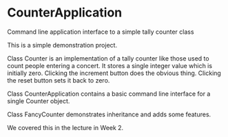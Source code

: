 # CounterApplication
Command line application interface to a simple tally counter class

This is a simple demonstration project.

Class Counter is an implementation of a tally counter like those used to count people
entering a concert. It stores a single integer value which is initially zero. Clicking
the increment button does the obvious thing. Clicking the reset button sets it back to
zero.

Class CounterApplication contains a basic command line interface for a single Counter
object.

Class FancyCounter demonstrates inheritance and adds some features.

We covered this in the lecture in Week 2.
